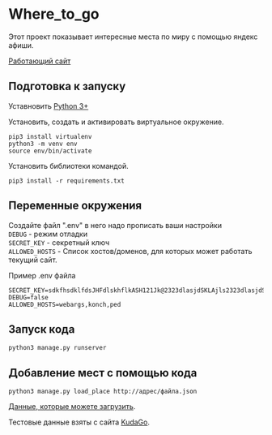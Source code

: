 # Where_to_go

Этот проект показывает интересные места по миру с помощью яндекс афиши.

[Работающий сайт](https://karmirotter.pythonanywhere.com/)
      
## Подготовка к запуску    
Уставновить [Python 3+](https://www.python.org/downloads/)    

Установить, создать и активировать виртуальное окружение.
```
pip3 install virtualenv
python3 -m venv env
source env/bin/activate
```
Установить библиотеки командой.  
```
pip3 install -r requirements.txt  
``` 
     
## Переменные окружения     
Создайте файл ".env" в него надо прописать ваши настройки    
`DEBUG` - режим отладки      
`SECRET_KEY` - секретный ключ    
`ALLOWED_HOSTS` - Список хостов/доменов, для которых может работать текущий сайт.    
     
Пример .env файла    
```
SECRET_KEY=sdkfhsdklfdsJHFdlskhflkASH121Jk@2323dlasjdSKLAjls2323dlasjdSKLAjlssdkfhsdklfdsJHFdlskhflkASH121Jk
DEBUG=false
ALLOWED_HOSTS=webargs,konch,ped
```
## Запуск кода  
```
python3 manage.py runserver
```
## Добавление мест с помощью кода
```
python3 manage.py load_place http://адрес/файла.json
```
[Данные, которые можете загрузить](https://github.com/devmanorg/where-to-go-places).    
     
Тестовые данные взяты с сайта [KudaGo](https://kudago.com).